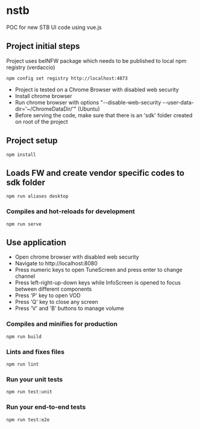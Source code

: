 # nstb
POC for new STB UI code using vue.js

## Project initial steps
Project uses beINFW package which needs to be published to local npm registry (verdaccio)
```
npm config set registry http://localhost:4873
```
- Project is tested on a Chrome Browser with disabled web security
- Install chrome browser
- Run chrome browser with options "--disable-web-security --user-data-dir='~/ChromeDataDir/'" (Ubuntu) 
- Before serving the code, make sure that there is an 'sdk' folder created on root of the project

## Project setup
```
npm install
```

## Loads FW and create vendor specific codes to sdk folder
```
npm run aliases desktop
```

### Compiles and hot-reloads for development
```
npm run serve
```

## Use application
- Open chrome browser with disabled web security
- Navigate to http://localhost:8080
- Press numeric keys to open TuneScreen and press enter to change channel
- Press left-right-up-down keys while InfoScreen is opened to focus between different components
- Press 'P' key to open VOD
- Press 'Q' key to close any screen
- Press 'V' and 'B' buttons to manage volume

### Compiles and minifies for production
```
npm run build
```

### Lints and fixes files
```
npm run lint
```

### Run your unit tests
```
npm run test:unit
```

### Run your end-to-end tests
```
npm run test:e2e
```
